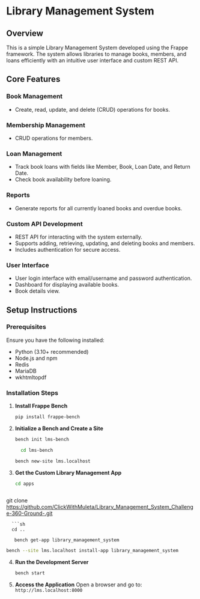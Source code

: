  # Library Management System

## Overview
This is a simple Library Management System developed using the Frappe framework. The system allows libraries to manage books, members, and loans efficiently with an intuitive user interface and custom REST API.

## Core Features
### Book Management
- Create, read, update, and delete (CRUD) operations for books.

### Membership Management
- CRUD operations for members.

### Loan Management
- Track book loans with fields like Member, Book, Loan Date, and Return Date.
- Check book availability before loaning.

### Reports
- Generate reports for all currently loaned books and overdue books.
### Custom API Development
- REST API for interacting with the system externally.
- Supports adding, retrieving, updating, and deleting books and members.
- Includes authentication for secure access.

### User Interface
- User login interface with email/username and password authentication.
- Dashboard for displaying available books.
- Book details view.

## Setup Instructions
### Prerequisites
Ensure you have the following installed:
- Python (3.10+ recommended)
- Node.js and npm
- Redis
- MariaDB
- wkhtmltopdf

### Installation Steps
1. **Install Frappe Bench**
   ```sh
   pip install frappe-bench
   ```

2. **Initialize a Bench and Create a Site**
   ```sh
   bench init lms-bench
   ```
   ```sh
     cd lms-bench
   ```
   ```sh
   bench new-site lms.localhost
   ```

4. **Get the Custom Library Management App**
   ```sh
   cd apps
   ```

      ```sh
  git clone https://github.com/ClickWithMuleta/Library_Management_System_Challenge-360-Ground-.git
 ```
   ```sh
   cd ..
```

```sh
   bench get-app library_management_system
```
   ```sh
   bench --site lms.localhost install-app library_management_system
   ```

4. **Run the Development Server**
   ```sh
   bench start
   ```

5. **Access the Application**
   Open a browser and go to: `http://lms.localhost:8000`
   

